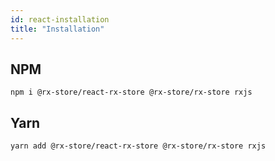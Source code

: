 ```yaml
---
id: react-installation
title: "Installation"
---
```


## NPM

```
npm i @rx-store/react-rx-store @rx-store/rx-store rxjs
```

## Yarn

```
yarn add @rx-store/react-rx-store @rx-store/rx-store rxjs
```
